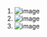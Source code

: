 1. ![image](https://github.com/user-attachments/assets/3d25dc77-696c-41fa-a31a-65a0279c5c93)
2. ![image](https://github.com/user-attachments/assets/a4274187-1519-4b4e-86c4-090f9ddc5a10)
3. ![image](https://github.com/user-attachments/assets/d65c3de5-6661-4fd8-b3c7-d39d8f191b5a)
